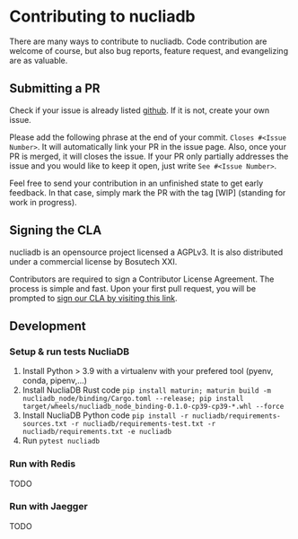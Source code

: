 # Contributing to nucliadb

There are many ways to contribute to nucliadb.
Code contribution are welcome of course, but also
bug reports, feature request, and evangelizing are as valuable.

## Submitting a PR

Check if your issue is already listed [github](https://github.com/nuclia/nucliadb/issues).
If it is not, create your own issue.

Please add the following phrase at the end of your commit. `Closes #<Issue Number>`.
It will automatically link your PR in the issue page. Also, once your PR is merged, it will
closes the issue. If your PR only partially addresses the issue and you would like to
keep it open, just write `See #<Issue Number>`.

Feel free to send your contribution in an unfinished state to get early feedback.
In that case, simply mark the PR with the tag [WIP] (standing for work in progress).

## Signing the CLA

nucliadb is an opensource project licensed a AGPLv3.
It is also distributed under a commercial license by Bosutech XXI.

Contributors are required to sign a Contributor License Agreement.
The process is simple and fast. Upon your first pull request, you will be prompted to
[sign our CLA by visiting this link](https://cla-assistant.io/nuclia/nucliadb).

## Development

### Setup & run tests NucliaDB

1. Install Python > 3.9 with a virtualenv with your prefered tool (pyenv, conda, pipenv,...)
2. Install NucliaDB Rust code `pip install maturin; maturin build -m nucliadb_node/binding/Cargo.toml --release; pip install target/wheels/nucliadb_node_binding-0.1.0-cp39-cp39-*.whl --force`
3. Install NucliaDB Python code `pip install -r nucliadb/requirements-sources.txt -r nucliadb/requirements-test.txt -r nucliadb/requirements.txt -e nucliadb`
4. Run `pytest nucliadb`

### Run with Redis

TODO

### Run with Jaegger

TODO
